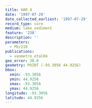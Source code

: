 ```yaml
---
title: HAR.4
date: '1997-07-29'
date_collected_earliest: '1997-07-29'
record_type: core
medium: lake_sediment
feature: '238'
description: ''
parameters:
  - Pb/210
publications:
  - vanmetre_etal04
geo_error: 30.0
geometry: POINT (-93.3056 44.9256)
bbox:
  xmin: -93.3056
  ymin: 44.9256
  xmax: -93.3056
  ymax: 44.9256
longitude: -93.3056
latitude: 44.9256
---
```

